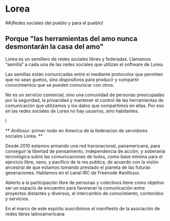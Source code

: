 Lorea
=======

##¡Redes sociales del pueblo y para el pueblo!

## Porque "las herramientas del amo nunca desmontarán la casa del amo"

Lorea es un semillero de redes sociales libres y federadas. Llamamos “semilla” a cada una de las redes sociales que utilizan el software de Lorea.

Las semillas están comunicadas entre sí mediante protocolos que permiten que no sean guetos, sino dispositivos para producir y compartir conocimientos que se pueden comunicar con otros.

No es un servicio comercial, sino una comunidad de personas preocupadas por la seguridad, la privacidad y mantener el control de las herramientas de comunicación que utilizamos y los datos que compartimos en ellas. Por eso en las redes sociales de Lorea no hay usuarios, sino habitantes.

I

** Anillosur: primer nodo en America de la federacion de servidores sociales Lorea. **

Desde 2010 estamos armando una red transnacional, panamericana, para conseguir la libertad de pensamiento, independencia de acción, y soberanía tecnológica sobre las comunicaciones de todxs, como base mínima para el ejercicio libre, sano, y pacífico de la res publica, de acuerdo con la visión ancestral de que estamos tomando prestado el planeta de las futuras generaciones. Hablamos en el canal IRC de Freenode #anillosur. 

Abierto a la participación libre de personas y colectivos tiene como objetivo ser un espacio de encuentro para favorecer la comunicación entre proyectos distantes y diversos, el intercambio de conocimiento, contenidos y servicios. 

En el marco de este espiritu suscribimos el manifiesto de la asociación de redes libres latinoamericana



